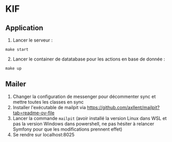 # KIF
## Application
1) Lancer le serveur : 
```
make start
```

2) Lancer le container de datatabase pour les actions en base de donnée :
```
make up
```

## Mailer
1) Changer la configuration de messenger pour décommenter sync et mettre toutes les classes en sync
2) Installer l'exécutable de mailpit via https://github.com/axllent/mailpit?tab=readme-ov-file
3) Lancer la commande `mailpit` (avoir installé la version Linux dans WSL et pas la version Windows dans powershell, ne pas hésiter à relancer Symfony pour que les modifications prennent effet)
4) Se rendre sur localhost:8025
